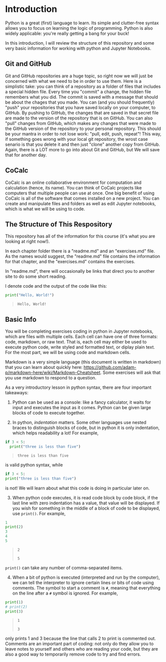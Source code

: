 # Introduction

Python is a great (first) language to learn. Its simple and clutter-free syntax allows you to focus on learning the logic of programming. Python is also widely applicable: you're really getting a bang for your buck!

In this introduction, I will review the structure of this repository and some very basic information for working with python and Jupyter Notebooks.

## Git and GitHub

Git and GitHub repositories are a huge topic, so right now we will just be concerned with what we need to be in order to use them. Here is a simplistic take: you can think of a repository as a folder of files that includes a special hidden file. Every time you "commit" a change, the hidden file remembers what you did. The commit is saved with a message that should be about the chages that you made. You can (and you should frequently) "push" your repositories that you have saved locally on your computer, to GitHub. By pushing to GitHub, the changes that are saved in that secret file are made to the version of the repository that is on GitHub. You can also "pull" changes from GitHub, which makes any changes that were made to the GitHub version of the repository to your personal repository. This should be your mantra in order to not lose work: "pull, edit, push, repeat"! This way, if something goes wrong with your local git repository, the wrost case senario is that you delete it and then just "clone" another copy from GitHub. Again, there is a LOT more to go into about Git and GitHub, but We will save that for another day.



## CoCalc

CoCalc is an online collaborative environment for computation and calculation (hence, its name). You can think of CoCalc projects like computers that multiple people can use at once. One big benefit of using CoCalc is all of the software that comes installed on a new project. You can create and manipulate files and folders as well as edit Jupyter notebooks, which is what we will be using to code.



## The Structure of This Respository

This repository has all of the information for this course (it's what you are looking at right now!).

In each chapter folder there is a "readme.md" and an "exercises.md" file. As the names would suggest, the "readme.md" file contains the information for that chapter, and the "exercises.md" contains the exercises.

In "readme.md", there will occasionally be links that direct you to another site to do some short reading.

I denote code and the output of the code like this:

```python
print("Hello, World!")
```
> `Hello, World!`


## Basic Info

You will be completing exercises coding in python in Jupyter notebooks, which are files with multiple cells. Each cell can have one of three formats: code, markdown, or raw text. That is, each cell may either be used to execute python code, write styled and formatted text, or diplay plain text. For the most part, we will be using code and markdown cells.

Markdown is a very simple language (this document is written in markdown) that you can learn about quickly here: https://github.com/adam-p/markdown-here/wiki/Markdown-Cheatsheet. Some exercises will ask that you use markdown to respond to a question.

As a very introductory lesson in python syntax, there are four important takeaways:

1. Python can be used as a console: like a fancy calculator, it waits for input and executes the input as it comes. Python can be given large blocks of code to execute together.

2. In python, *indentation* matters. Some other languages use nested braces to distinguish blocks of code, but in python it is only indentation, which helps readability a lot! For example,
  ```python
  if 3 < 5:
    print("three is less than five")
  ```
  > `three is less than five`

  is valid python syntax, while
  ```python
  if 3 < 5:
  print("three is less than five")
  ```
  is not! We will learn about what this code is doing in particular later on.

3. When python code executes, it is read code block by code block, if the last line with zero indentation has a value, that value will be displayed. If you wish for something in the middle of a block of code to be displayed, use `print()`. For example,
  ```python
  1
  print(2)
  3
  4
  5
  ```
  > `2`
  >
  > `5`

  `print()` can take any number of comma-separated items.

4. When a bit of python is executed (interpreted and run by the computer), we can tell the interpreter to ignore certain lines or bits of code using comments. The symbol to start a comment is `#`, meaning that everything on the line after a `#` symbol is ignored. For example,

  ```python
  print(1)
  # print(2)
  print(3)
  ```
  > `1`
  >
  > `3`

  only prints 1 and 3 because the line that calls 2 to print is commented out. Comments are an important part of coding: not only do they allow you to leave notes to yourself and others who are reading your code, but they are also a good way to temporarily remove code to try and find errors.
